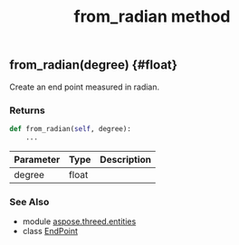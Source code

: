 ﻿---
title: from_radian method
second_title: Aspose.3D for Python via .NET API References
description: 
type: docs
weight: 30
url: /python-net/aspose.threed.entities/endpoint/from_radian/
is_root: false
---

## from_radian(degree) {#float}

Create an end point measured in radian.

### Returns 





```python
def from_radian(self, degree):
    ...
```


| Parameter | Type | Description |
| :- | :- | :- |
| degree | float |  |



### See Also
* module [aspose.threed.entities](../../)
* class [EndPoint](/3d/python-net/aspose.threed.entities/endpoint)
